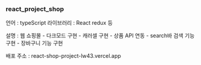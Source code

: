 ### react_project_shop

 언어 : typeScript
 라이브러리 : React redux 등
 
 설명 : 웹 쇼핑몰
     - 다크모드 구현
     - 캐러셀 구현
     - 상품 API 연동
     - search바 검색 기능 구현
     - 장바구니 기능 구현
     
 배포 주소 : react-shop-project-lw43.vercel.app
